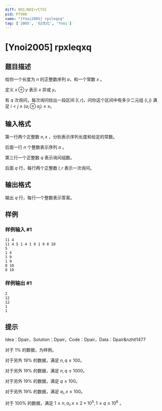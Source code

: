 ```yaml
---
diff: NOI/NOI+/CTSC
pid: P7906
name: "[Ynoi2005] rpxleqxq"
tag: ['2005', 'O2优化', 'Ynoi']
---
```

# [Ynoi2005] rpxleqxq
## 题目描述

给你一个长度为 $n$ 的正整数序列 $a$，和一个常数 $x$ 。

定义 $x \oplus y$ 表示 $x$ 异或 $y$。

有 $q$ 次询问，每次询问给出一段区间 $[l, r]$，问你这个区间中有多少二元组 $(i, j)$ 满足 $i < j \land (a_i \oplus a_j) \le x$。
## 输入格式

第一行两个正整数 $n, x$ ，分别表示序列长度和给定的常数。

后面一行 $n$ 个整数表示序列 $a$ 。

第三行一个正整数 $q$ 表示询问组数。

后面 $q$ 行，每行两个正整数 $l, r$ 表示一次询问。 
## 输出格式

输出 $q$ 行，每行一个整数表示答案。
## 样例

### 样例输入 #1
```
11 4
11 4 5 1 4 1 9 1 9 8 10
5
1 4
1 9
1 9
8 10
8 10
```
### 样例输出 #1
```
2
12
12
1
1
```
## 提示

Idea：Dpair，Solution：Dpair，Code：Dpair，Data：Dpair&nzhtl1477

对于 $1\%$ 的数据，为样例。

对于另外 $19\%$ 的数据，满足 $n,q\le 100$。

对于另外 $19\%$ 的数据，满足 $n,q\le 1000$。

对于另外 $19\%$ 的数据，满足 $q\le 100$。

对于另外 $19\%$ 的数据，满足 $a_i,x\le 100$。

对于 $100\%$ 的数据，满足 $1 \le n, a_i, x\le 2\times 10^5, 1 \le q \le 10^6$ 。

